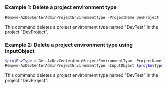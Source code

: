 ### Example 1: Delete a project environment type
```powershell
Remove-AzDevCenterAdminProjectEnvironmentType -ProjectName DevProject -ResourceGroupName testRg -EnvironmentTypeName DevTest
```
This command deletes a project environment type named "DevTest" in the project "DevProject".

### Example 2: Delete a project environment type using InputObject
```powershell
$projEnvType = Get-AzDevCenterAdminProjectEnvironmentType -ProjectName DevProject -ResourceGroupName testRg -EnvironmentTypeName DevTest
Remove-AzDevCenterAdminProjectEnvironmentType -InputObject $projEnvType
```
This command deletes a project environment type named "DevTest" in the project "DevProject".
